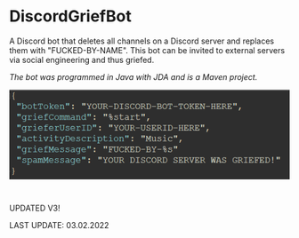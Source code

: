 
# DiscordGriefBot
A Discord bot that deletes all channels on a Discord server and replaces them with "FUCKED-BY-NAME". This bot can be invited to external servers via social engineering and thus griefed.

*The bot was programmed in Java with JDA and is a Maven project.*

<img src="screenshots/config.png" alt="Config Example"></img>

#

UPDATED V3!

LAST UPDATE: 03.02.2022
